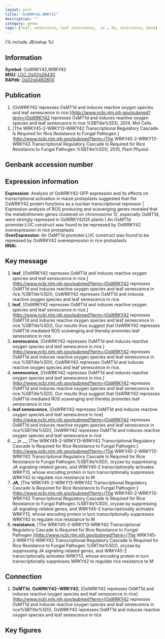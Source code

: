 ```yaml
---
layout: post
title: "OsWRKY42,WRKY42"
description: ""
category: genes
tags: [leaf, senescence, leaf senescence,  ja , JA, resistance, Gene]
---
```

{% include JB/setup %}

## Information
__Symbol__: OsWRKY42,WRKY42  
__MSU__: [LOC_Os02g26430](http://rice.plantbiology.msu.edu/cgi-bin/ORF_infopage.cgi?orf=LOC_Os02g26430)  
__RAPdb__: [Os02g0462800](http://rapdb.dna.affrc.go.jp/viewer/gbrowse_details/irgsp1?name=Os02g0462800)  

## Publication
1. [OsWRKY42 represses OsMT1d and induces reactive oxygen species and leaf senescence in rice.](http://www.ncbi.nlm.nih.gov/pubmed?term=(OsWRKY42 represses OsMT1d and induces reactive oxygen species and leaf senescence in rice.%5BTitle%5D)), 2014, Mol Cells.
2. [The WRKY45-2-WRKY13-WRKY42 Transcriptional Regulatory Cascade Is Required for Rice Resistance to Fungal Pathogen.](http://www.ncbi.nlm.nih.gov/pubmed?term=(The WRKY45-2-WRKY13-WRKY42 Transcriptional Regulatory Cascade Is Required for Rice Resistance to Fungal Pathogen.%5BTitle%5D)), 2015, Plant Physiol.

## Genbank accession number

## Expression information
__Expression__: Analysis of OsWRKY42-GFP expression and its effects on transcriptional activation in maize protoplasts suggested that the OsWRKY42 protein functions as a nuclear transcriptional repressor |  Expression analysis of ROS producing and scavenging genes revealed that the metallothionein genes clustered on chromosome 12, especially OsMT1d, were strongly repressed in OsWRKY42OX plants |  An OsMT1d promoter:LUC construct was found to be repressed by OsWRKY42 overexpression in rice protoplasts  
__OverExpression__: An OsMT1d promoter:LUC construct was found to be repressed by OsWRKY42 overexpression in rice protoplasts  
__RNAi__:  

## Key message
1. __leaf__, [OsWRKY42 represses OsMT1d and induces reactive oxygen species and leaf senescence in rice.](http://www.ncbi.nlm.nih.gov/pubmed?term=(OsWRKY42 represses OsMT1d and induces reactive oxygen species and leaf senescence in rice.%5BTitle%5D)), OsWRKY42 represses OsMT1d and induces reactive oxygen species and leaf senescence in rice.
2. __leaf__, [OsWRKY42 represses OsMT1d and induces reactive oxygen species and leaf senescence in rice.](http://www.ncbi.nlm.nih.gov/pubmed?term=(OsWRKY42 represses OsMT1d and induces reactive oxygen species and leaf senescence in rice.%5BTitle%5D)),  Our results thus suggest that OsWRKY42 represses OsMT1d-mediated ROS scavenging and thereby promotes leaf senescence in rice
3. __senescence__, [OsWRKY42 represses OsMT1d and induces reactive oxygen species and leaf senescence in rice.](http://www.ncbi.nlm.nih.gov/pubmed?term=(OsWRKY42 represses OsMT1d and induces reactive oxygen species and leaf senescence in rice.%5BTitle%5D)), OsWRKY42 represses OsMT1d and induces reactive oxygen species and leaf senescence in rice.
4. __senescence__, [OsWRKY42 represses OsMT1d and induces reactive oxygen species and leaf senescence in rice.](http://www.ncbi.nlm.nih.gov/pubmed?term=(OsWRKY42 represses OsMT1d and induces reactive oxygen species and leaf senescence in rice.%5BTitle%5D)),  Our results thus suggest that OsWRKY42 represses OsMT1d-mediated ROS scavenging and thereby promotes leaf senescence in rice
5. __leaf senescence__, [OsWRKY42 represses OsMT1d and induces reactive oxygen species and leaf senescence in rice](http://www.ncbi.nlm.nih.gov/pubmed?term=(OsWRKY42 represses OsMT1d and induces reactive oxygen species and leaf senescence in rice%5BTitle%5D)), OsWRKY42 represses OsMT1d and induces reactive oxygen species and leaf senescence in rice
6. __ ja __, [The WRKY45-2-WRKY13-WRKY42 Transcriptional Regulatory Cascade Is Required for Rice Resistance to Fungal Pathogen.](http://www.ncbi.nlm.nih.gov/pubmed?term=(The WRKY45-2-WRKY13-WRKY42 Transcriptional Regulatory Cascade Is Required for Rice Resistance to Fungal Pathogen.%5BTitle%5D)),  oryzae by suppressing JA signaling-related genes, and WRKY45-2 transcriptionally activates WRKY13, whose encoding protein in turn transcriptionally suppresses WRKY42 to regulate rice resistance to M
7. __JA__, [The WRKY45-2-WRKY13-WRKY42 Transcriptional Regulatory Cascade Is Required for Rice Resistance to Fungal Pathogen.](http://www.ncbi.nlm.nih.gov/pubmed?term=(The WRKY45-2-WRKY13-WRKY42 Transcriptional Regulatory Cascade Is Required for Rice Resistance to Fungal Pathogen.%5BTitle%5D)),  oryzae by suppressing JA signaling-related genes, and WRKY45-2 transcriptionally activates WRKY13, whose encoding protein in turn transcriptionally suppresses WRKY42 to regulate rice resistance to M
8. __resistance__, [The WRKY45-2-WRKY13-WRKY42 Transcriptional Regulatory Cascade Is Required for Rice Resistance to Fungal Pathogen.](http://www.ncbi.nlm.nih.gov/pubmed?term=(The WRKY45-2-WRKY13-WRKY42 Transcriptional Regulatory Cascade Is Required for Rice Resistance to Fungal Pathogen.%5BTitle%5D)),  oryzae by suppressing JA signaling-related genes, and WRKY45-2 transcriptionally activates WRKY13, whose encoding protein in turn transcriptionally suppresses WRKY42 to regulate rice resistance to M

## Connection
1. __OsMT1d__, __OsWRKY42~WRKY42__, [OsWRKY42 represses OsMT1d and induces reactive oxygen species and leaf senescence in rice](http://www.ncbi.nlm.nih.gov/pubmed?term=(OsWRKY42 represses OsMT1d and induces reactive oxygen species and leaf senescence in rice%5BTitle%5D)), OsWRKY42 represses OsMT1d and induces reactive oxygen species and leaf senescence in rice

## Key figures


